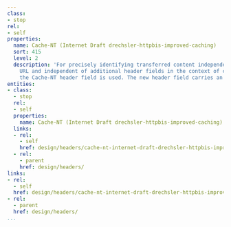 ```yaml
---
class:
- stop
rel:
- self
properties:
  name: Cache-NT (Internet Draft drechsler-httpbis-improved-caching)
  sort: 415
  level: 2
  description: 'For precisely identifying transferred content independent of the used
    URL and independent of additional header fields in the context of content negotiation,
    the Cache-NT header field is used. The new header field carries an SHA-256 value. '
entities:
- class:
  - stop
  rel:
  - self
  properties:
    name: Cache-NT (Internet Draft drechsler-httpbis-improved-caching)
  links:
  - rel:
    - self
    href: design/headers/cache-nt-internet-draft-drechsler-httpbis-improved-caching.md
  - rel:
    - parent
    href: design/headers/
links:
- rel:
  - self
  href: design/headers/cache-nt-internet-draft-drechsler-httpbis-improved-caching.md
- rel:
  - parent
  href: design/headers/
...
```

